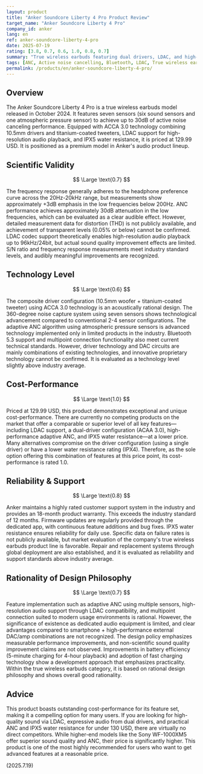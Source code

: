 ```yaml
---
layout: product
title: "Anker Soundcore Liberty 4 Pro Product Review"
target_name: "Anker Soundcore Liberty 4 Pro"
company_id: anker
lang: en
ref: anker-soundcore-liberty-4-pro
date: 2025-07-19
rating: [3.8, 0.7, 0.6, 1.0, 0.8, 0.7]
summary: "True wireless earbuds featuring dual drivers, LDAC, and high-performance ANC, boasting outstanding cost-performance for its feature set."
tags: [ANC, Active noise cancelling, Bluetooth, LDAC, True wireless earbuds]
permalink: /products/en/anker-soundcore-liberty-4-pro/
---
```

## Overview

The Anker Soundcore Liberty 4 Pro is a true wireless earbuds model released in October 2024. It features seven sensors (six sound sensors and one atmospheric pressure sensor) to achieve up to 30dB of active noise canceling performance. Equipped with ACCA 3.0 technology combining 10.5mm drivers and titanium-coated tweeters, LDAC support for high-resolution audio playback, and IPX5 water resistance, it is priced at 129.99 USD. It is positioned as a premium model in Anker's audio product lineup.

## Scientific Validity

$$ \Large \text{0.7} $$

The frequency response generally adheres to the headphone preference curve across the 20Hz-20kHz range, but measurements show approximately +3dB emphasis in the low frequencies below 200Hz. ANC performance achieves approximately 30dB attenuation in the low frequencies, which can be evaluated as a clear audible effect. However, detailed measurement data for distortion (THD) is not publicly available, and achievement of transparent levels (0.05% or below) cannot be confirmed. LDAC codec support theoretically enables high-resolution audio playback up to 96kHz/24bit, but actual sound quality improvement effects are limited. S/N ratio and frequency response measurements meet industry standard levels, and audibly meaningful improvements are recognized.

## Technology Level

$$ \Large \text{0.6} $$

The composite driver configuration (10.5mm woofer + titanium-coated tweeter) using ACCA 3.0 technology is an acoustically rational design. The 360-degree noise capture system using seven sensors shows technological advancement compared to conventional 2-4 sensor configurations. The adaptive ANC algorithm using atmospheric pressure sensors is advanced technology implemented only in limited products in the industry. Bluetooth 5.3 support and multipoint connection functionality also meet current technical standards. However, driver technology and DAC circuits are mainly combinations of existing technologies, and innovative proprietary technology cannot be confirmed. It is evaluated as a technology level slightly above industry average.

## Cost-Performance

$$ \Large \text{1.0} $$

Priced at 129.99 USD, this product demonstrates exceptional and unique cost-performance. There are currently no competing products on the market that offer a comparable or superior level of all key features—including LDAC support, a dual-driver configuration (ACAA 3.0), high-performance adaptive ANC, and IPX5 water resistance—at a lower price. Many alternatives compromise on the driver configuration (using a single driver) or have a lower water resistance rating (IPX4). Therefore, as the sole option offering this combination of features at this price point, its cost-performance is rated 1.0.

## Reliability & Support

$$ \Large \text{0.8} $$

Anker maintains a highly rated customer support system in the industry and provides an 18-month product warranty. This exceeds the industry standard of 12 months. Firmware updates are regularly provided through the dedicated app, with continuous feature additions and bug fixes. IPX5 water resistance ensures reliability for daily use. Specific data on failure rates is not publicly available, but market evaluation of the company's true wireless earbuds product line is favorable. Repair and replacement systems through global deployment are also established, and it is evaluated as reliability and support standards above industry average.

## Rationality of Design Philosophy

$$ \Large \text{0.7} $$

Feature implementation such as adaptive ANC using multiple sensors, high-resolution audio support through LDAC compatibility, and multipoint connection suited to modern usage environments is rational. However, the significance of existence as dedicated audio equipment is limited, and clear advantages compared to smartphone + high-performance external DAC/amp combinations are not recognized. The design policy emphasizes measurable performance improvements, and non-scientific sound quality improvement claims are not observed. Improvements in battery efficiency (5-minute charging for 4-hour playback) and adoption of fast charging technology show a development approach that emphasizes practicality. Within the true wireless earbuds category, it is based on rational design philosophy and shows overall good rationality.

## Advice

This product boasts outstanding cost-performance for its feature set, making it a compelling option for many users. If you are looking for high-quality sound via LDAC, expressive audio from dual drivers, and practical ANC and IPX5 water resistance for under 130 USD, there are virtually no direct competitors. While higher-end models like the Sony WF-1000XM5 offer superior sound quality and ANC, their price is significantly higher. This product is one of the most highly recommended for users who want to get advanced features at a reasonable price.

(2025.7.19)